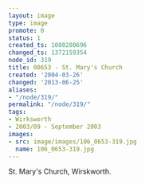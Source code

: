 ```yaml
---
layout: image
type: image
promote: 0
status: 1
created_ts: 1080280696
changed_ts: 1372159354
node_id: 319
title: 00653 - St. Mary's Church
created: '2004-03-26'
changed: '2013-06-25'
aliases:
- "/node/319/"
permalink: "/node/319/"
tags:
- Wirksworth
- 2003/09 - September 2003
images:
- src: image/images/106_0653-319.jpg
  name: 106_0653-319.jpg
---
```

St. Mary's Church, Wirskworth.
